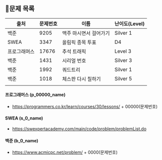 ## 🐼문제 목록

  


| 출처         | 문제번호 | 이름                   | 난이도(Level) |
| ------------ | -------- | ---------------------- | ------------- |
| 백준         | 9205     | 맥주 마시면서 걸어가기 | Silver 1      |
| SWEA         | 3347     | 올림픽 종목 투표       | D4            |
| 프로그래머스 | 17676    | 추석 트래픽            | Level 3       |
| 백준         | 1431     | 시리얼 번호            | Silver 3      |
| 백준         | 1992     | 쿼드트리               | Silver 1      |
| 백준         | 1018     | 체스판 다시 칠하기     | Silver 5      |
|              |          |                        |               |



#### 프로그래머스 (p_00000_name)

- https://programmers.co.kr/learn/courses/30/lessons/ + 00000(문제번호)

#### SWEA (s_0_name)

- https://swexpertacademy.com/main/code/problem/problemList.do

#### 백준 (b_0_name)

- https://www.acmicpc.net/problem/ + 0000(문제번호)

